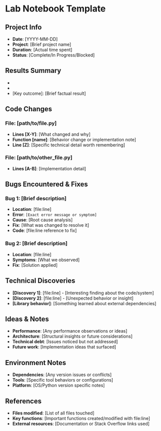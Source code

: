 # Lab Notebook Template

## Project Info
- **Date**: [YYYY-MM-DD]
- **Project**: [Brief project name]
- **Duration**: [Actual time spent]
- **Status**: [Complete/In Progress/Blocked]

## Results Summary
- [Key metric 1]: [Value/outcome]
- [Key metric 2]: [Value/outcome]  
- [Key outcome]: [Brief factual result]

## Code Changes
### File: [path/to/file.py]
- **Lines [X-Y]**: [What changed and why]
- **Function [name]**: [Behavior change or implementation note]
- **Line [Z]**: [Specific technical detail worth remembering]

### File: [path/to/other_file.py]
- **Lines [A-B]**: [Implementation detail]

## Bugs Encountered & Fixes
### Bug 1: [Brief description]
- **Location**: [file:line]
- **Error**: `[Exact error message or symptom]`
- **Cause**: [Root cause analysis]
- **Fix**: [What was changed to resolve it]
- **Code**: [file:line reference to fix]

### Bug 2: [Brief description]
- **Location**: [file:line]
- **Symptoms**: [What we observed]
- **Fix**: [Solution applied]

## Technical Discoveries
- **[Discovery 1]**: [file:line] - [Interesting finding about the code/system]
- **[Discovery 2]**: [file:line] - [Unexpected behavior or insight]
- **[Library behavior]**: [Something learned about external dependencies]

## Ideas & Notes
- **Performance**: [Any performance observations or ideas]
- **Architecture**: [Structural insights or future considerations]  
- **Technical debt**: [Issues noticed but not addressed]
- **Future work**: [Implementation ideas that surfaced]

## Environment Notes
- **Dependencies**: [Any version issues or conflicts]
- **Tools**: [Specific tool behaviors or configurations]
- **Platform**: [OS/Python version specific notes]

## References
- **Files modified**: [List of all files touched]
- **Key functions**: [Important functions created/modified with file:line]
- **External resources**: [Documentation or Stack Overflow links used]